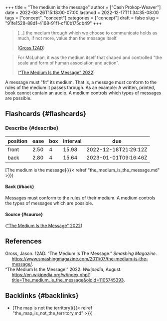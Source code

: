 +++
title = "The medium is the message"
author = ["Cash Prokop-Weaver"]
date = 2022-08-26T15:18:00-07:00
lastmod = 2022-12-17T11:34:35-08:00
tags = ["concept", "concept"]
categories = ["concept"]
draft = false
slug = "91fe1528-88d1-4168-91f1-cf10b175db49"
+++

> [...] the medium through which we choose to communicate holds as much, if not more, value than the message itself.
>
> (<a href="#citeproc_bib_item_1">Gross 12AD</a>)

<!--quoteend-->

> For McLuhan, it was the medium itself that shaped and controlled "the scale and form of human association and action".
>
> (<a href="#citeproc_bib_item_2">“The Medium Is the Message” 2022</a>)

A message must "fit" its medium. That is, a message must conform to the rules of the medium it passes through. As an example: A written, printed, book cannot contain an audio. A medium controls which types of messages are possible.


## Flashcards {#flashcards}


### Describe {#describe}

| position | ease | box | interval | due                  |
|----------|------|-----|----------|----------------------|
| front    | 2.50 | 4   | 15.98    | 2022-12-18T21:29:12Z |
| back     | 2.80 | 4   | 15.64    | 2023-01-01T09:16:46Z |

[The medium is the message]({{< relref "the_medium_is_the_message.md" >}})


#### Back {#back}

Messages must conform to the rules of their medium. A medium controls the types of messages which are possible.


#### Source {#source}

(<a href="#citeproc_bib_item_2">“The Medium Is the Message” 2022</a>)

## References

<style>.csl-entry{text-indent: -1.5em; margin-left: 1.5em;}</style><div class="csl-bib-body">
  <div class="csl-entry"><a id="citeproc_bib_item_1"></a>Gross, Jason. 12AD. “The Medium Is The Message.” <i>Smashing Magazine</i>. <a href="https://www.smashingmagazine.com/2011/07/the-medium-is-the-message/">https://www.smashingmagazine.com/2011/07/the-medium-is-the-message/</a>.</div>
  <div class="csl-entry"><a id="citeproc_bib_item_2"></a>“The Medium Is the Message.” 2022. <i>Wikipedia</i>, August. <a href="https://en.wikipedia.org/w/index.php?title=The_medium_is_the_message&oldid=1105745393">https://en.wikipedia.org/w/index.php?title=The_medium_is_the_message&#38;oldid=1105745393</a>.</div>
</div>


## Backlinks {#backlinks}

-   [The map is not the territory]({{< relref "the_map_is_not_the_territory.md" >}})
